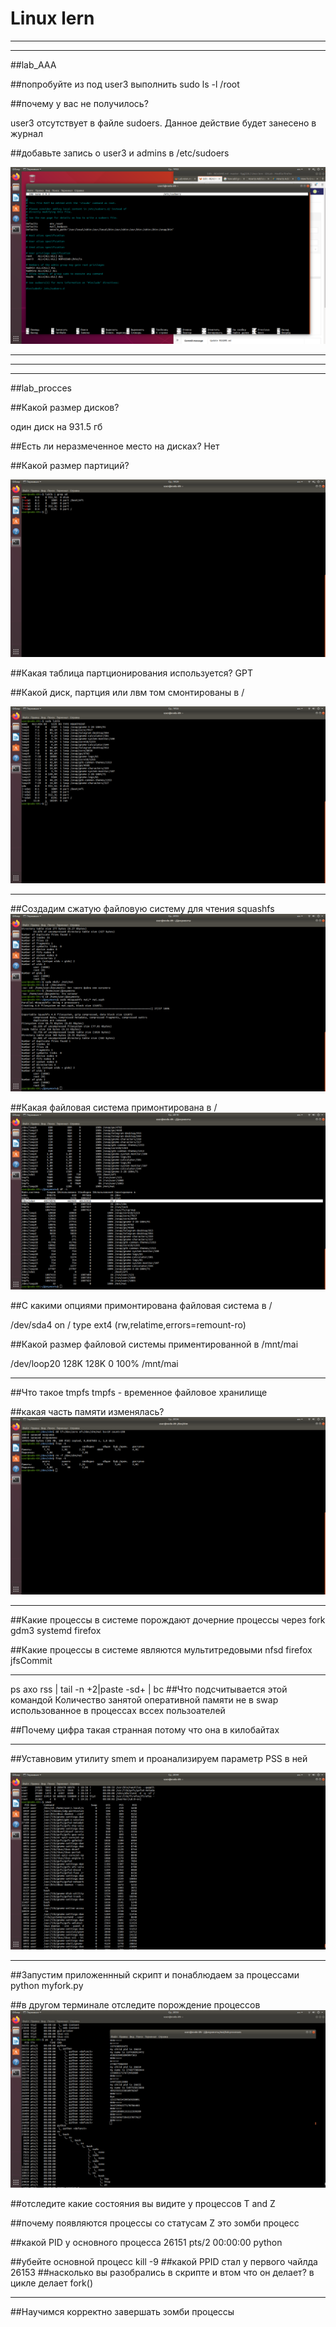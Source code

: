 # Linux lern
---------------------------------------------------------------------------
___________________________________________________________________________
##lab_AAA

##попробуйте из под user3 выполнить sudo ls -l /root

##почему у вас не получилось?

user3 отсутствует в файле sudoers. Данное действие будет занесено в журнал

##добавьте запись о user3 и admins в /etc/sudoers 

![screenshot](Add_user3_and_admins_to_sudoers.png)

__________________________________________________________________________
--------------------------------------------------------------------------
__________________________________________________________________________
##lab_procces

##Какой размер дисков?

один диск на 931.5 гб

##Есть ли неразмеченное место на дисках?
Нет
    
##Какой размер партиций?

![screenshot](Size_disk.png)

##Какая таблица партционирования используется?
GPT

##Какой диск, партция или лвм том смонтированы в /

![screenshot](disk.png)




-----------------------------------------------------

##Создадим сжатую файловую систему для чтения squashfs
![screenshot](mai.sqsh.png)

##Какая файловая система примонтирована в /
![screenshot](smontirovano.png)

##С какими опциями примонтирована файловая система в /

/dev/sda4 on / type ext4 (rw,relatime,errors=remount-ro)

##Какой размер файловой системы приментированной в /mnt/mai

/dev/loop20      128K         128K     0          100% /mnt/mai

--------------------------------------------------------------
##Что такое tmpfs
tmpfs - временное файловое хранилище

##какая часть памяти изменялась?
![screenshot](size_izm.png)

---------------------------------------------------------------

##Какие процессы в системе порождают дочерние процессы через fork
gdm3
systemd
firefox

##Какие процессы в системе являются мультитредовыми
nfsd
firefox
jfsCommit

------------------------------------------------------------------
ps axo rss | tail -n +2|paste -sd+ | bc
##Что подсчитывается этой командой
Количество занятой оперативной памяти не в swap использованное в процессах вссех пользоателей

##Почему цифра такая странная
потому что она в килобайтах

------------------------------------------------------------------

##Уставновим утилиту smem и проанализируем параметр PSS в ней

![screenshot](smem.png)

-------------------------------------------------------------------
##Запустим приложеннный скрипт и понаблюдаем за процессами
python myfork.py

##в другом терминале  отследите порождение процессов
![screenshot](proc.png)

##отследите какие состояния вы видите у процессов
T and Z

##почему появляются процессы со статусам Z
это зомби процесс

##какой PID у основного процесса
26151 pts/2    00:00:00 python

##убейте основной процесс kill -9 <pid>
##какой PPID стал у первого чайлда
26153
##насколько вы разобрались в скрипте и втом что он делает?
в цикле делает fork()
    
------------------------------------------------------------------
##Научимся корректно завершать зомби процессы

 

